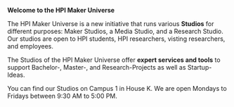 **Welcome to the HPI Maker Universe**

The HPI Maker Universe is a new initiative that runs various **Studios** for different purposes: Maker Studios, a Media Studio, and a Research Studio. Our studios are open to HPI students, HPI researchers, visting researchers, and employees.

The Studios of the HPI Maker Universe offer **expert services and tools** to support Bachelor-, Master-, and Research-Projects as well as Startup-Ideas.

You can find our Studios on Campus 1 in House K. We are open Mondays to Fridays between 9:30 AM to 5:00 PM.